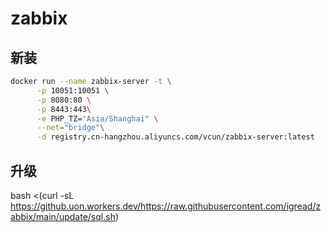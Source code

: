 # zabbix

## 新装

```bash
docker run --name zabbix-server -t \
      -p 10051:10051 \
      -p 8080:80 \
      -p 8443:443\
      -e PHP_TZ="Asia/Shanghai" \
      --net="bridge"\
      -d registry.cn-hangzhou.aliyuncs.com/vcun/zabbix-server:latest
```

## 升级

bash <(curl -sL https://github.uon.workers.dev/https://raw.githubusercontent.com/igread/zabbix/main/update/sql.sh)


